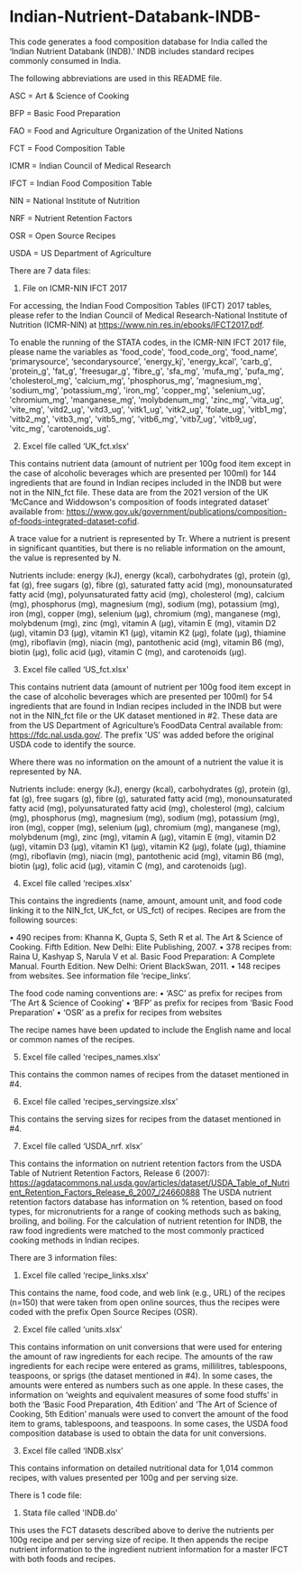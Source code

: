 # Indian-Nutrient-Databank-INDB-
This code generates a food composition database for India called the ‘Indian Nutrient Databank (INDB).’ INDB includes standard recipes commonly consumed in India. 

The following abbreviations are used in this README file.

ASC = Art & Science of Cooking

BFP = Basic Food Preparation

FAO = Food and Agriculture Organization of the United Nations 

FCT = Food Composition Table

ICMR = Indian Council of Medical Research

IFCT = Indian Food Composition Table

NIN = National Institute of Nutrition

NRF = Nutrient Retention Factors

OSR = Open Source Recipes

USDA = US Department of Agriculture 


There are 7 data files:

1. File on ICMR-NIN IFCT 2017

For accessing, the Indian Food Composition Tables (IFCT) 2017 tables, please refer to the Indian Council of Medical Research-National Institute of Nutrition (ICMR-NIN) at https://www.nin.res.in/ebooks/IFCT2017.pdf.

To enable the running of the STATA codes, in the ICMR-NIN IFCT 2017 file, please name the variables as 'food_code', ‘food_code_org’, ‘food_name’, ‘primarysource’, ‘secondarysource’, 'energy_kj', 'energy_kcal', 'carb_g', 'protein_g', 'fat_g', 'freesugar_g', 'fibre_g', 'sfa_mg', 'mufa_mg', 'pufa_mg', 'cholesterol_mg', 'calcium_mg', 'phosphorus_mg', 'magnesium_mg', 'sodium_mg', 'potassium_mg', 'iron_mg', 'copper_mg', 'selenium_ug', 'chromium_mg', 'manganese_mg', 'molybdenum_mg', 'zinc_mg', 'vita_ug', 'vite_mg', 'vitd2_ug', 'vitd3_ug', 'vitk1_ug', 'vitk2_ug', 'folate_ug', 'vitb1_mg', 'vitb2_mg', 'vitb3_mg', 'vitb5_mg', 'vitb6_mg', 'vitb7_ug', 'vitb9_ug', 'vitc_mg', 'carotenoids_ug'.

2. Excel file called ‘UK_fct.xlsx'

This contains nutrient data (amount of nutrient per 100g food item except in the case of alcoholic beverages which are presented per 100ml) for 144 ingredients that are found in Indian recipes included in the INDB but were not in the NIN_fct file. These data are from the 2021 version of the UK ‘McCance and Widdowson's composition of foods integrated dataset’ available from: https://www.gov.uk/government/publications/composition-of-foods-integrated-dataset-cofid. 

A trace value for a nutrient is represented by Tr. Where a nutrient is present in significant quantities, but there is no reliable information on the amount, the value is represented by N.

Nutrients include: energy (kJ), energy (kcal), carbohydrates (g), protein (g), fat (g), free sugars (g), fibre (g), saturated fatty acid (mg), monounsaturated fatty acid (mg), polyunsaturated fatty acid (mg), cholesterol (mg), calcium (mg), phosphorus (mg), magnesium (mg), sodium (mg), potassium (mg), iron (mg), copper (mg), selenium (µg), chromium (mg), manganese (mg), molybdenum (mg), zinc (mg), vitamin A (µg), vitamin E (mg), vitamin D2 (µg), vitamin D3 (µg), vitamin K1 (µg), vitamin K2 (µg), folate (µg), thiamine (mg), riboflavin (mg), niacin (mg), pantothenic acid (mg), vitamin B6 (mg), biotin (µg), folic acid (µg), vitamin C (mg), and carotenoids (µg). 

3. Excel file called ‘US_fct.xlsx'

This contains nutrient data (amount of nutrient per 100g food item except in the case of alcoholic beverages which are presented per 100ml) for 54 ingredients that are found in Indian recipes included in the INDB but were not in the NIN_fct file or the UK dataset mentioned in #2. These data are from the US Department of Agriculture’s FoodData Central available from: https://fdc.nal.usda.gov/.  The prefix 'US' was added before the original USDA code to identify the source.

Where there was no information on the amount of a nutrient the value it is represented by NA.

Nutrients include: energy (kJ), energy (kcal), carbohydrates (g), protein (g), fat (g), free sugars (g), fibre (g), saturated fatty acid (mg), monounsaturated fatty acid (mg), polyunsaturated fatty acid (mg), cholesterol (mg), calcium (mg), phosphorus (mg), magnesium (mg), sodium (mg), potassium (mg), iron (mg), copper (mg), selenium (µg), chromium (mg), manganese (mg), molybdenum (mg), zinc (mg), vitamin A (µg), vitamin E (mg), vitamin D2 (µg), vitamin D3 (µg), vitamin K1 (µg), vitamin K2 (µg), folate (µg), thiamine (mg), riboflavin (mg), niacin (mg), pantothenic acid (mg), vitamin B6 (mg), biotin (µg), folic acid (µg), vitamin C (mg), and carotenoids (µg).

4. Excel file called ‘recipes.xlsx'

This contains the ingredients (name, amount, amount unit, and food code linking it to the NIN_fct, UK_fct, or US_fct) of recipes. Recipes are from the following sources:

• 490 recipes from: Khanna K, Gupta S, Seth R et al. The Art & Science of Cooking. Fifth Edition. New Delhi: Elite Publishing, 2007. 
• 378 recipes from: Raina U, Kashyap S, Narula V et al. Basic Food Preparation: A Complete Manual. Fourth Edition. New Delhi: Orient BlackSwan, 2011. 
• 148 recipes from websites. See information file ‘recipe_links’.

The food code naming conventions are:
•	‘ASC’ as prefix for recipes from ‘The Art & Science of Cooking’ 
•	‘BFP’ as prefix for recipes from ‘Basic Food Preparation’
•	‘OSR’ as a prefix for recipes from websites 

The recipe names have been updated to include the English name and local or common names of the recipes.

5. Excel file called ‘recipes_names.xlsx'

This contains the common names of recipes from the dataset mentioned in #4.

6. Excel file called ‘recipes_servingsize.xlsx'

This contains the serving sizes for recipes from the dataset mentioned in #4.

7. Excel file called ‘USDA_nrf. xlsx’

This contains the information on nutrient retention factors from the USDA Table of Nutrient Retention Factors, Release 6 (2007): https://agdatacommons.nal.usda.gov/articles/dataset/USDA_Table_of_Nutrient_Retention_Factors_Release_6_2007_/24660888 The USDA nutrient retention factors database has information on % retention, based on food types, for micronutrients for a range of cooking methods such as baking, broiling, and boiling. For the calculation of nutrient retention for INDB, the raw food ingredients were matched to the most commonly practiced cooking methods in Indian recipes. 

There are 3 information files:

1. Excel file called ‘recipe_links.xlsx’

This contains the name, food code, and web link (e.g., URL) of the recipes (n=150) that were taken from open online sources, thus the recipes were coded with the prefix Open Source Recipes (OSR). 

2. Excel file called ‘units.xlsx’

This contains information on unit conversions that were used for entering the amount of raw ingredients for each recipe. The amounts of the raw ingredients for each recipe were entered as grams, millilitres, tablespoons, teaspoons, or sprigs (the dataset mentioned in #4). In some cases, the amounts were entered as numbers such as one apple. In these cases, the information on ‘weights and equivalent measures of some food stuffs’ in both the ‘Basic Food Preparation, 4th Edition’ and ‘The Art of Science of Cooking, 5th Edition’ manuals were used to convert the amount of the food item to grams, tablespoons, and teaspoons. In some cases, the USDA food composition database is used to obtain the data for unit conversions.

3. Excel file called ‘INDB.xlsx’

This contains information on detailed nutritional data for 1,014 common recipes, with values presented per 100g and per serving size.

There is 1 code file:

1. Stata file called 'INDB.do'

This uses the FCT datasets described above to derive the nutrients per 100g recipe and per serving size of recipe. It then appends the recipe nutrient information to the ingredient nutrient information for a master IFCT with both foods and recipes. 
